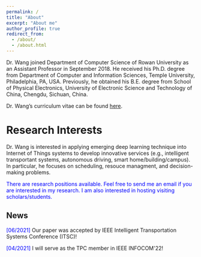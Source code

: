 ```yaml
---
permalink: /
title: "About"
excerpt: "About me"
author_profile: true
redirect_from: 
  - /about/
  - /about.html
---
```


Dr. Wang joined Department of Computer Science of Rowan University as an Assistant Professor in September 2018. He received his Ph.D. degree from Department of Computer and Information Sciences, Temple University, Philadelphia, PA, USA. Previously, he obtained his B.E. degree from School of Physical Electronics, University of Electronic Science and Technology of China, Chengdu, Sichuan, China.

Dr. Wang’s curriculum vitae can be found [here](CV_Ning_Wang.pdf).


Research Interests
======
Dr. Wang is interested in applying emerging deep learning technique into Internet of Things systems to develop innovative services (e.g., intelligent transportant systems, autonomous driving, smart home/building/campus). In particular, he focuses on scheduling, resouce managment, and decision-making problems. 


 <span style="color:blue"> There are research positions available. Feel free to send me an email if you are interested in my research. I am also interested in hosting visiting scholars/students. </span>

News
------
 <span style="color:blue"> [06/2021] </span>  Our paper was accepted by IEEE Intelligent Transportation Systems Conference (ITSC)!

 <span style="color:blue"> [04/2021] </span>  I will serve as the TPC member in IEEE INFOCOM'22!
